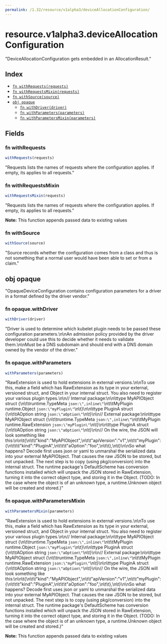 ```yaml
---
permalink: /1.32/resource/v1alpha3/deviceAllocationConfiguration/
---
```


# resource.v1alpha3.deviceAllocationConfiguration

"DeviceAllocationConfiguration gets embedded in an AllocationResult."

## Index

* [`fn withRequests(requests)`](#fn-withrequests)
* [`fn withRequestsMixin(requests)`](#fn-withrequestsmixin)
* [`fn withSource(source)`](#fn-withsource)
* [`obj opaque`](#obj-opaque)
  * [`fn withDriver(driver)`](#fn-opaquewithdriver)
  * [`fn withParameters(parameters)`](#fn-opaquewithparameters)
  * [`fn withParametersMixin(parameters)`](#fn-opaquewithparametersmixin)

## Fields

### fn withRequests

```ts
withRequests(requests)
```

"Requests lists the names of requests where the configuration applies. If empty, its applies to all requests."

### fn withRequestsMixin

```ts
withRequestsMixin(requests)
```

"Requests lists the names of requests where the configuration applies. If empty, its applies to all requests."

**Note:** This function appends passed data to existing values

### fn withSource

```ts
withSource(source)
```

"Source records whether the configuration comes from a class and thus is not something that a normal user would have been able to set or from a claim."

## obj opaque

"OpaqueDeviceConfiguration contains configuration parameters for a driver in a format defined by the driver vendor."

### fn opaque.withDriver

```ts
withDriver(driver)
```

"Driver is used to determine which kubelet plugin needs to be passed these configuration parameters.\n\nAn admission policy provided by the driver developer could use this to decide whether it needs to validate them.\n\nMust be a DNS subdomain and should end with a DNS domain owned by the vendor of the driver."

### fn opaque.withParameters

```ts
withParameters(parameters)
```

"RawExtension is used to hold extensions in external versions.\n\nTo use this, make a field which has RawExtension as its type in your external, versioned struct, and Object in your internal struct. You also need to register your various plugin types.\n\n// Internal package:\n\n\ttype MyAPIObject struct {\n\t\truntime.TypeMeta `json:\",inline\"`\n\t\tMyPlugin runtime.Object `json:\"myPlugin\"`\n\t}\n\n\ttype PluginA struct {\n\t\tAOption string `json:\"aOption\"`\n\t}\n\n// External package:\n\n\ttype MyAPIObject struct {\n\t\truntime.TypeMeta `json:\",inline\"`\n\t\tMyPlugin runtime.RawExtension `json:\"myPlugin\"`\n\t}\n\n\ttype PluginA struct {\n\t\tAOption string `json:\"aOption\"`\n\t}\n\n// On the wire, the JSON will look something like this:\n\n\t{\n\t\t\"kind\":\"MyAPIObject\",\n\t\t\"apiVersion\":\"v1\",\n\t\t\"myPlugin\": {\n\t\t\t\"kind\":\"PluginA\",\n\t\t\t\"aOption\":\"foo\",\n\t\t},\n\t}\n\nSo what happens? Decode first uses json or yaml to unmarshal the serialized data into your external MyAPIObject. That causes the raw JSON to be stored, but not unpacked. The next step is to copy (using pkg/conversion) into the internal struct. The runtime package's DefaultScheme has conversion functions installed which will unpack the JSON stored in RawExtension, turning it into the correct object type, and storing it in the Object. (TODO: In the case where the object is of an unknown type, a runtime.Unknown object will be created and stored.)"

### fn opaque.withParametersMixin

```ts
withParametersMixin(parameters)
```

"RawExtension is used to hold extensions in external versions.\n\nTo use this, make a field which has RawExtension as its type in your external, versioned struct, and Object in your internal struct. You also need to register your various plugin types.\n\n// Internal package:\n\n\ttype MyAPIObject struct {\n\t\truntime.TypeMeta `json:\",inline\"`\n\t\tMyPlugin runtime.Object `json:\"myPlugin\"`\n\t}\n\n\ttype PluginA struct {\n\t\tAOption string `json:\"aOption\"`\n\t}\n\n// External package:\n\n\ttype MyAPIObject struct {\n\t\truntime.TypeMeta `json:\",inline\"`\n\t\tMyPlugin runtime.RawExtension `json:\"myPlugin\"`\n\t}\n\n\ttype PluginA struct {\n\t\tAOption string `json:\"aOption\"`\n\t}\n\n// On the wire, the JSON will look something like this:\n\n\t{\n\t\t\"kind\":\"MyAPIObject\",\n\t\t\"apiVersion\":\"v1\",\n\t\t\"myPlugin\": {\n\t\t\t\"kind\":\"PluginA\",\n\t\t\t\"aOption\":\"foo\",\n\t\t},\n\t}\n\nSo what happens? Decode first uses json or yaml to unmarshal the serialized data into your external MyAPIObject. That causes the raw JSON to be stored, but not unpacked. The next step is to copy (using pkg/conversion) into the internal struct. The runtime package's DefaultScheme has conversion functions installed which will unpack the JSON stored in RawExtension, turning it into the correct object type, and storing it in the Object. (TODO: In the case where the object is of an unknown type, a runtime.Unknown object will be created and stored.)"

**Note:** This function appends passed data to existing values